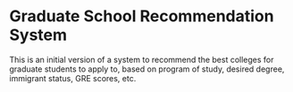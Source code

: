 # Graduate School Recommendation System

This is an initial version of a system to recommend the best colleges for graduate students to apply to, based on program of study, desired degree, immigrant status, GRE scores, etc.

